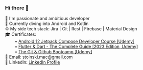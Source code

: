 ### Hi there 👋
🚀 I'm passionate and ambitious developer <br />
🌱 Currently diving into Android and Kotlin <br />
⚙️ My side tech stack: Jira | Git | Rest | Firebase | Material Design <br />
🎓 Certificates: <br />
&nbsp;&nbsp;&nbsp;&nbsp;&nbsp;&nbsp;&nbsp;&nbsp;• <a href="https://www.udemy.com/certificate/UC-480d5c12-c3e6-428d-bc72-1ce11bdcf3ea/" target="_blank"> Android 12 Jetpack Compose Developer Course [Udemy] </a><br />
&nbsp;&nbsp;&nbsp;&nbsp;&nbsp;&nbsp;&nbsp;&nbsp;• <a href="https://www.udemy.com/certificate/UC-67c2eb5e-6c56-4c95-b083-8258cef916db/" target="_blank"> Flutter & Dart - The Complete Guide [2023 Edition, Udemy] </a><br />
&nbsp;&nbsp;&nbsp;&nbsp;&nbsp;&nbsp;&nbsp;&nbsp;• <a href="https://www.udemy.com/certificate/UC-ea2deb12-5222-4117-98d9-75074412f15d/" target="_blank"> The Git & Github Bootcamp [Udemy] </a><br />
📧 Email: stoinski.mac@gmail.com <br />
💬 LinkedIn: [LinkedIn Profile](https://www.linkedin.com/in/maciej-stoi%C5%84ski-b047b2166/) <br />

<!--
**Szczurk3y/szczurk3y** is a ✨ _special_ ✨ repository because its `README.md` (this file) appears on your GitHub profile.

Here are some ideas to get you started:

- 🔭 I’m currently working on ...
- 🌱 I’m currently learning ...
- 👯 I’m looking to collaborate on ...
- 🤔 I’m looking for help with ...
- 💬 Ask me about ...
- 📫 How to reach me: ...
- 😄 Pronouns: ...
- ⚡ Fun fact: ...
-->
